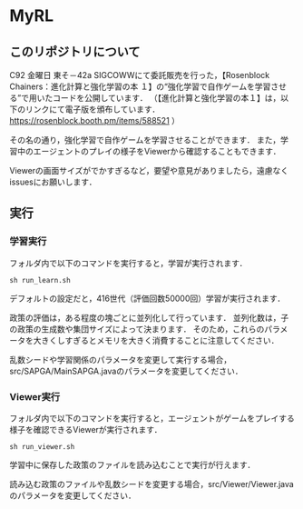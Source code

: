 # MyRL

## このリポジトリについて
C92 金曜日 東そ－42a SIGCOWWにて委託販売を行った，【Rosenblock Chainers：進化計算と強化学習の本 １】の“強化学習で自作ゲームを学習させる”で用いたコードを公開しています．
（【進化計算と強化学習の本１】は，以下のリンクにて電子版を頒布しています．
https://rosenblock.booth.pm/items/588521
）

その名の通り，強化学習で自作ゲームを学習させることができます．
また，学習中のエージェントのプレイの様子をViewerから確認することもできます．

Viewerの画面サイズがでかすぎるなど，要望や意見がありましたら，遠慮なくissuesにお願いします．

## 実行
### 学習実行
フォルダ内で以下のコマンドを実行すると，学習が実行されます．

```
sh run_learn.sh
```

デフォルトの設定だと，416世代（評価回数50000回）学習が実行されます．

政策の評価は，ある程度の塊ごとに並列化して行っています．
並列化数は，子の政策の生成数や集団サイズによって決まります．
そのため，これらのパラメータを大きくしすぎるとメモリを大きく消費することに注意してください．

乱数シードや学習関係のパラメータを変更して実行する場合，src/SAPGA/MainSAPGA.javaのパラメータを変更してください．

### Viewer実行
フォルダ内で以下のコマンドを実行すると，エージェントがゲームをプレイする様子を確認できるViewerが実行されます．

```
sh run_viewer.sh
```

学習中に保存した政策のファイルを読み込むことで実行が行えます．

読み込む政策のファイルや乱数シードを変更する場合，src/Viewer/Viewer.javaのパラメータを変更してください．

